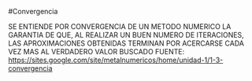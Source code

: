 #Convergencia

SE ENTIENDE POR CONVERGENCIA DE UN METODO NUMERICO LA GARANTIA DE QUE, AL REALIZAR UN BUEN NUMERO DE ITERACIONES, LAS APROXIMACIONES OBTENIDAS TERMINAN POR ACERCARSE CADA VEZ MAS AL VERDADERO VALOR BUSCADO
FUENTE: https://sites.google.com/site/metalnumericos/home/unidad-1/1-3-convergencia
